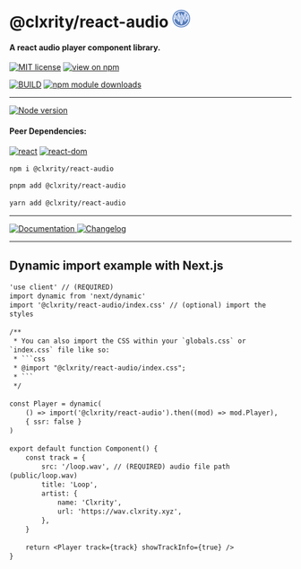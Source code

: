 # @clxrity/react-audio <img src="./icon.png" width="32px" height="32px" style="display:inline-block;" />

#### A react audio player component library.

[![MIT license](https://img.shields.io/npm/l/%40clxrity%2Freact-audio?style=for-the-badge&label=LICENSE
)](https://github.com/clxrityy/react-audio/blob/main/LICENSE) [![view on npm](https://img.shields.io/npm/v/%40clxrity%2Freact-audio?style=for-the-badge&logo=npm&logoColor=%23CB3837&logoSize=auto&label=NPM
)](https://www.npmjs.org/package/@clxrity/react-audio) 

[![BUILD](https://img.shields.io/github/actions/workflow/status/clxrityy/react-audio/.github%2Fworkflows%2Fmain.yml?branch=main&event=push&style=for-the-badge&logo=github&logoColor=%23181717&logoSize=auto&label=BUILD&color=%232dba4e
)](https://github.com/clxrityy/react-audio/actions/workflows/main.yml)  [![npm module downloads](https://img.shields.io/npm/dm/%40clxrity%2Freact-audio?style=for-the-badge&logo=npm&logoColor=%23CB3837&logoSize=auto&label=DOWNLOADS)](https://www.npmjs.org/package/@clxrity/react-audio)

---

[![Node version](https://img.shields.io/node/v-lts/%40clxrity%2Freact-audio?style=for-the-badge&logo=nodedotjs&logoColor=%235FA04E&logoSize=auto&label=NODE
)](https://github.com/clxrityy/react-audio/blob/main/.nvmrc)

#### Peer Dependencies:

[![react](https://img.shields.io/npm/dependency-version/%40clxrity%2Freact-audio/peer/react?style=for-the-badge&logo=react&logoColor=%2361DAFB&logoSize=auto&label=react)](https://www.npmjs.com/package/react) [![react-dom](https://img.shields.io/npm/dependency-version/%40clxrity%2Freact-audio/peer/react-dom?style=for-the-badge&logo=react&logoColor=%2361DAFB&logoSize=auto&label=react-dom)](https://www.npmjs.com/package/react-dom) 


```zsh
npm i @clxrity/react-audio
```

```zsh
pnpm add @clxrity/react-audio
```

```zsh
yarn add @clxrity/react-audio
```

---

[![Documentation](https://img.shields.io/badge/clxrityy.github.io%2Freact-audio?style=for-the-badge&logo=readme&logoColor=%23617ab1&logoSize=auto&label=DOCS&color=%23617ab1)
](https://clxrityy.github.io/react-audio/)
[![Changelog](https://img.shields.io/badge/clxrityy.github.io%2Freact-audio%2F%3Fstory%3Dchangelog--readme?style=for-the-badge&logo=stackexchange&logoColor=%23617ab1&logoSize=auto&label=CHANGELOG&color=%23617ab1
)](https://clxrityy.github.io/react-audio/?story=changelog--readme)

---

## Dynamic import example with Next.js

```tsx
'use client' // (REQUIRED)
import dynamic from 'next/dynamic'
import '@clxrity/react-audio/index.css' // (optional) import the styles

/**
 * You can also import the CSS within your `globals.css` or `index.css` file like so:
 * ```css
 * @import "@clxrity/react-audio/index.css";
 * ```
 */

const Player = dynamic(
    () => import('@clxrity/react-audio').then((mod) => mod.Player),
    { ssr: false }
)

export default function Component() {
    const track = {
        src: '/loop.wav', // (REQUIRED) audio file path (public/loop.wav)
        title: 'Loop',
        artist: {
            name: 'Clxrity',
            url: 'https://wav.clxrity.xyz',
        },
    }

    return <Player track={track} showTrackInfo={true} />
}
```
